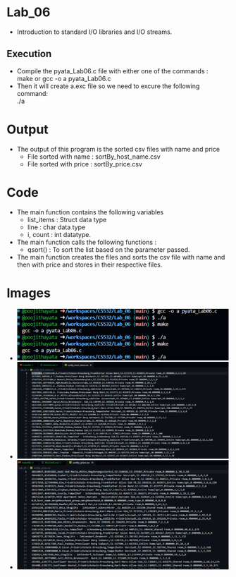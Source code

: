 # Lab_06  
- Introduction to standard I/O libraries and I/O streams.

## Execution
- Compile the pyata_Lab06.c file with either one of the commands :  
    make or gcc -o a pyata_Lab06.c
- Then it will create a.exc file so we need to excure the following command:   
    ./a

# Output
- The output of this program is the sorted csv files with name and price
    - File sorted with name : sortBy_host_name.csv
    - File sorted with price : sortBy_price.csv

# Code
- The main function contains the following variables
    - list_items : Struct data type
    - line : char data type
    - i, count : int datatype.
- The main function calls the following functions :
    - qsort() : To sort the list based on the parameter passed.
- The main function creates the files and sorts the csv file with name and then with price and stores in their respective files.

# Images
- ![alt text](image.png)
- ![alt text](image-1.png)
-  ![alt text](image-2.png)